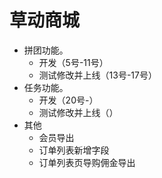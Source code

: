 # 草动商城
* 拼团功能。
    - 开发（5号-11号）
    - 测试修改并上线（13号-17号）
* 任务功能。
    - 开发（20号-）
    - 测试修改并上线（）
* 其他
    - 会员导出
    - 订单列表新增字段
    - 订单列表页导购佣金导出
